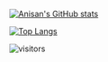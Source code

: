[![Anisan's GitHub stats](https://github-readme-stats.vercel.app/api?username=Anisan&show_icons=true)](https://github.com/anuraghazra/github-readme-stats)

[![Top Langs](https://github-readme-stats.vercel.app/api/top-langs/?username=Anisan&layout=compact&langs_count=6)](https://github.com/anuraghazra/github-readme-stats)

![visitors](https://visitor-badge-reloaded.herokuapp.com/badge?page_id=Anisan)
